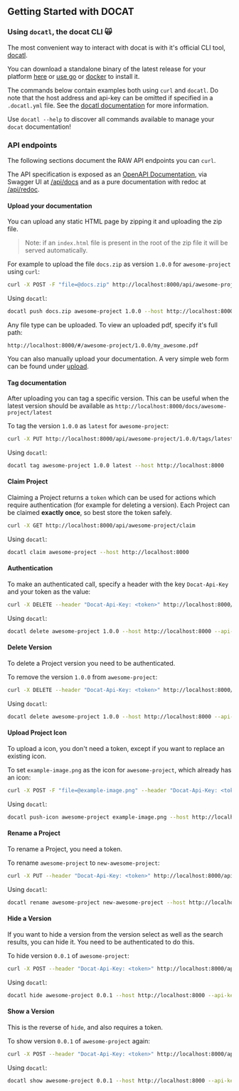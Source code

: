 ## Getting Started with DOCAT




### Using `docatl`, the docat CLI 🙀

The most convenient way to interact with docat is with it's official CLI tool,
[docatl](https://github.com/docat-org/docatl).

You can download a standalone binary of the latest release for your platform
[here](https://github.com/docat-org/docatl/releases/latest) or
[use go](https://github.com/docat-org/docatl#using-go) or
[docker](https://github.com/docat-org/docatl#using-docker) to install it.

The commands below contain examples both using `curl` and `docatl`.
Do note that the host address and api-key can be omitted if specified in a `.docatl.yml` file.
See the [docatl documentation](https://github.com/docat-org/docatl/blob/main/README.md) for more information.

Use `docatl --help` to discover all commands available to manage your `docat` documentation!

### API endpoints

The following sections document the RAW API endpoints you can `curl`.

The API specification is exposed as an [OpenAPI Documentation](/api/v1/openapi.json),
via Swagger UI at [/api/docs](/api/docs) and
as a pure documentation with redoc at [/api/redoc](/api/redoc).

#### Upload your documentation

You can upload any static HTML page by zipping it and uploading the zip file.

> Note: if an `index.html` file is present in the root of the zip file
  it will be served automatically.

For example to upload the file `docs.zip` as version `1.0.0` for `awesome-project` using `curl`:

```sh
curl -X POST -F "file=@docs.zip" http://localhost:8000/api/awesome-project/1.0.0
```

Using `docatl`:

```sh
docatl push docs.zip awesome-project 1.0.0 --host http://localhost:8000
```

Any file type can be uploaded. To view an uploaded pdf, specify it's full path:

`http://localhost:8000/#/awesome-project/1.0.0/my_awesome.pdf`

You can also manually upload your documentation.
A very simple web form can be found under [upload](#/upload).

#### Tag documentation

After uploading you can tag a specific version. This can be useful when
the latest version should be available as `http://localhost:8000/docs/awesome-project/latest`

To tag the version `1.0.0` as `latest` for `awesome-project`:

```sh
curl -X PUT http://localhost:8000/api/awesome-project/1.0.0/tags/latest
```

Using `docatl`:

```sh
docatl tag awesome-project 1.0.0 latest --host http://localhost:8000
```

#### Claim Project

Claiming a Project returns a `token` which can be used for actions
which require authentication (for example for deleting a version).
Each Project can be claimed **exactly once**, so best store the token safely.

```sh
curl -X GET http://localhost:8000/api/awesome-project/claim
```

Using `docatl`:

```sh
docatl claim awesome-project --host http://localhost:8000
```

#### Authentication

To make an authenticated call, specify a header with the key `Docat-Api-Key` and your token as the value:

```sh
curl -X DELETE --header "Docat-Api-Key: <token>" http://localhost:8000/api/awesome-project/1.0.0
```

Using `docatl`:

```sh
docatl delete awesome-project 1.0.0 --host http://localhost:8000 --api-key <token>
```

#### Delete Version

To delete a Project version you need to be authenticated.

To remove the version `1.0.0` from `awesome-project`:

```sh
curl -X DELETE --header "Docat-Api-Key: <token>" http://localhost:8000/api/awesome-project/1.0.0
```

Using `docatl`:

```sh
docatl delete awesome-project 1.0.0 --host http://localhost:8000 --api-key <token>
```

#### Upload Project Icon

To upload a icon, you don't need a token, except if you want to replace an existing icon.

To set `example-image.png` as the icon for `awesome-project`, which already has an icon:

```sh
curl -X POST -F "file=@example-image.png" --header "Docat-Api-Key: <token>" http://localhost:8000/api/awesome-project/icon
```

Using `docatl`:

```sh
docatl push-icon awesome-project example-image.png --host http://localhost:8000 --api-key <token>
```

#### Rename a Project

To rename a Project, you need a token.

To rename `awesome-project` to `new-awesome-project`:

```sh
curl -X PUT --header "Docat-Api-Key: <token>" http://localhost:8000/api/awesome-project/rename/new-awesome-project
```

Using `docatl`:

```sh
docatl rename awesome-project new-awesome-project --host http://localhost:8000 --api-key <token>
```

#### Hide a Version

If you want to hide a version from the version select as well as the search results,
you can hide it. You need to be authenticated to do this.

To hide version `0.0.1` of `awesome-project`:

```sh
curl -X POST --header "Docat-Api-Key: <token>" http://localhost:8000/api/awesome-project/0.0.1/hide
```

Using `docatl`:

```sh
docatl hide awesome-project 0.0.1 --host http://localhost:8000 --api-key <token>
```

#### Show a Version

This is the reverse of `hide`, and also requires a token.

To show version `0.0.1` of `awesome-project` again:

```sh
curl -X POST --header "Docat-Api-Key: <token>" http://localhost:8000/api/awesome-project/0.0.1/show
```

Using `docatl`:

```sh
docatl show awesome-project 0.0.1 --host http://localhost:8000 --api-key <token>
```
